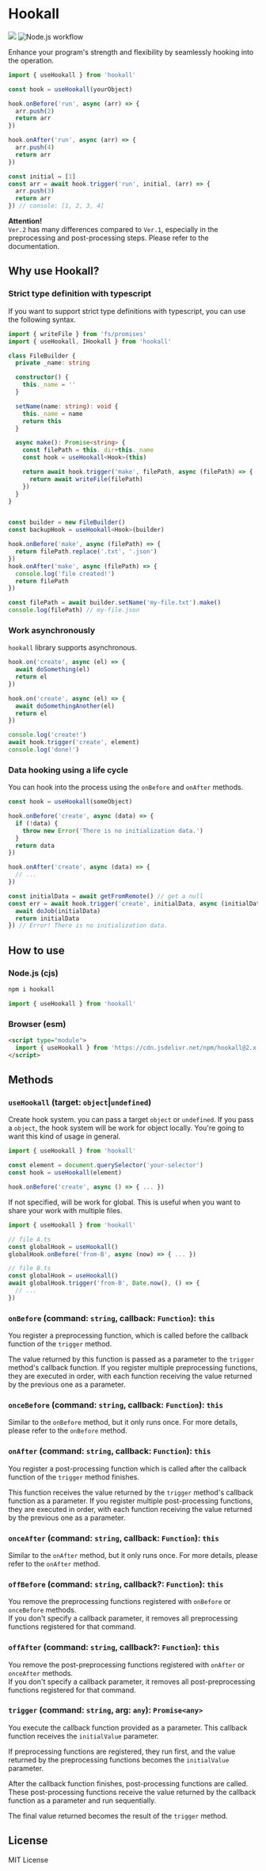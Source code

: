 # Hookall

[![](https://data.jsdelivr.com/v1/package/npm/hookall/badge)](https://www.jsdelivr.com/package/npm/hookall)
![Node.js workflow](https://github.com/izure1/hookall/actions/workflows/node.js.yml/badge.svg)

Enhance your program's strength and flexibility by seamlessly hooking into the operation.

```typescript
import { useHookall } from 'hookall'

const hook = useHookall(yourObject)

hook.onBefore('run', async (arr) => {
  arr.push(2)
  return arr
})

hook.onAfter('run', async (arr) => {
  arr.push(4)
  return arr
})

const initial = [1]
const arr = await hook.trigger('run', initial, (arr) => {
  arr.push(3)
  return arr
}) // console: [1, 2, 3, 4]
```

**Attention!**  
`Ver.2` has many differences compared to `Ver.1`, especially in the preprocessing and post-processing steps. Please refer to the documentation.

## Why use Hookall?

### Strict type definition with typescript

If you want to support strict type definitions with typescript, you can use the following syntax.

```typescript
import { writeFile } from 'fs/promises'
import { useHookall, IHookall } from 'hookall'

class FileBuilder {
  private _name: string

  constructor() {
    this._name = ''
  }

  setName(name: string): void {
    this._name = name
    return this
  }

  async make(): Promise<string> {
    const filePath = this._dir+this._name
    const hook = useHookall<Hook>(this)

    return await hook.trigger('make', filePath, async (filePath) => {
      return await writeFile(filePath)
    })
  }
}


const builder = new FileBuilder()
const backupHook = useHookall<Hook>(builder)

hook.onBefore('make', async (filePath) => {
  return filePath.replace('.txt', '.json')
})
hook.onAfter('make', async (filePath) => {
  console.log('file created!')
  return filePath
})

const filePath = await builder.setName('my-file.txt').make()
console.log(filePath) // my-file.json
```

### Work asynchronously

`hookall` library supports asynchronous.

```typescript
hook.on('create', async (el) => {
  await doSomething(el)
  return el
})

hook.on('create', async (el) => {
  await doSomethingAnother(el)
  return el
})

console.log('create!')
await hook.trigger('create', element)
console.log('done!')
```

### Data hooking using a life cycle

You can hook into the process using the `onBefore` and `onAfter` methods.

```typescript
const hook = useHookall(someObject)

hook.onBefore('create', async (data) => {
  if (!data) {
    throw new Error('There is no initialization data.')
  }
  return data
})

hook.onAfter('create', async (data) => {
  // ...
})

const initialData = await getFromRemote() // get a null
const err = await hook.trigger('create', initialData, async (initialData) => {
  await doJob(initialData)
  return initialData
}) // Error! There is no initialization data.
```

## How to use

### Node.js (cjs)

```bash
npm i hookall
```

```typescript
import { useHookall } from 'hookall'
```

### Browser (esm)

```html
<script type="module">
  import { useHookall } from 'https://cdn.jsdelivr.net/npm/hookall@2.x.x/dist/esm/index.min.js'
</script>
```

## Methods

### `useHookall` (target: `object`|`undefined`)

Create hook system. you can pass a target `object` or `undefined`. If you pass a `object`, the hook system will be work for object locally. You're going to want this kind of usage in general.

```typescript
import { useHookall } from 'hookall'

const element = document.querySelector('your-selector')
const hook = useHookall(element)

hook.onBefore('create', async () => { ... })
```

If not specified, will be work for global. This is useful when you want to share your work with multiple files.

```typescript
import { useHookall } from 'hookall'

// file A.ts
const globalHook = useHookall()
globalHook.onBefore('from-B', async (now) => { ... })

// file B.ts
const globalHook = useHookall()
await globalHook.trigger('from-B', Date.now(), () => {
  // ...
})
```

### `onBefore` (command: `string`, callback: `Function`): `this`

You register a preprocessing function, which is called before the callback function of the `trigger` method.

The value returned by this function is passed as a parameter to the `trigger` method's callback function. If you register multiple preprocessing functions, they are executed in order, with each function receiving the value returned by the previous one as a parameter.

### `onceBefore` (command: `string`, callback: `Function`): `this`

Similar to the `onBefore` method, but it only runs once.
For more details, please refer to the `onBefore` method.

### `onAfter` (command: `string`, callback: `Function`): `this`

You register a post-processing function which is called after the callback function of the `trigger` method finishes.

This function receives the value returned by the `trigger` method's callback function as a parameter. If you register multiple post-processing functions, they are executed in order, with each function receiving the value returned by the previous one as a parameter.

### `onceAfter` (command: `string`, callback: `Function`): `this`

Similar to the `onAfter` method, but it only runs once.
For more details, please refer to the `onAfter` method.

### `offBefore` (command: `string`, callback?: `Function`): `this`

You remove the preprocessing functions registered with `onBefore` or `onceBefore` methods.  
If you don't specify a callback parameter, it removes all preprocessing functions registered for that command.

### `offAfter` (command: `string`, callback?: `Function`): `this`

You remove the post-preprocessing functions registered with `onAfter` or `onceAfter` methods.  
If you don't specify a callback parameter, it removes all post-preprocessing functions registered for that command.

### `trigger` (command: `string`, arg: `any`): `Promise<any>`

You execute the callback function provided as a parameter. This callback function receives the `initialValue` parameter.

If preprocessing functions are registered, they run first, and the value returned by the preprocessing functions becomes the `initialValue` parameter.

After the callback function finishes, post-processing functions are called.
These post-processing functions receive the value returned by the callback function as a parameter and run sequentially.

The final value returned becomes the result of the `trigger` method.

## License

MIT License
